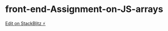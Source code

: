 # front-end-Assignment-on-JS-arrays

[Edit on StackBlitz ⚡️](https://stackblitz.com/edit/web-platform-rfdqd6)